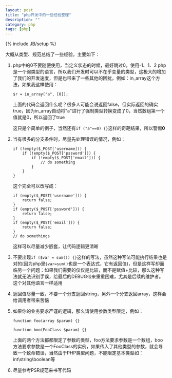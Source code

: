 ```yaml
---
layout: post
title: "php开发中的一些经验整理"
description: ""
category: php
tags: [php]
---
```

{% include JB/setup %}

大概从类型、规范总结了一些经验，主要如下：

1.	php中的0不要随便使用，当定义状态的时候，最好跳过0，使用-1、1、2
	php是一个弱类型的语言，所以我们开发时可以不在乎变量的类型，这极大的增加了我们的开发速度，但是也带来了一些其他的困扰，例如：in_array这个方法，如果我这样使用：
	
	```
	$r = in_array("a", [0]);
	```
	
	上面的代码会返回什么呢？很多人可能会说返回false，但实际返回的确实true，因为in_array自动将"a"进行了强制类型转换变成了0，当然数组第一个值就是0，所以返回了true
	
	这只是个简单的例子，当然还有`if ("a"==0) {}`这样的奇葩结果，所以警惕**0**
	
2.	当有很多的分支条件时，尽量先处理错误的情况，例如：

	```
	if (!empty($_POST['username])) {
		if (!empty($_POST['pssword'])) {
			if (!empty($_POST['email'])) {
				// do something
			}
		}
	}
	```
	
	这个完全可以改写成：
	
	```
	if (empty($_POST['username'])) {
		return false;
	}
	if (empty($_POST['pssword'])) {
		return false;
	}
	if (empty($_POST['email'])) {
		return false;
	}
	// do somethings
	```
	
	这样可以尽量减少嵌套，让代码逻辑更清晰
	
3.	不要出现`if ($var = sum()) {}`这样的写法，虽然这种写法可能执行结果也是对的(因为php里`$var=sum()`也是一个表达式，它有返回值)，但是这样写却面临另一个问题：如果我们需要的仅仅是比较，而不是赋值+比较，那么这种写法就无法识别手误，给最后的DEBUG带来重重困难，尤其是后续的维护者。
	这个对其他语言一样适用

4.	返回值尽量一致，不要一个分支返回string，另外一个分支返回array，这样会给调用者带来苦恼
5.	如果你的业务要求严谨的逻辑，那么请使用参数类型限定，例如：

	```
	function foo(array $param) {}
	
	function boo(FooClass $param) {}
	```
	
	上面的两个方法都都限定了参数的类型，foo方法要求参数是一个数组，boo方法要求参数是一个FooClass的实例，如果传入了其他类型的参数，就会导致一个致命错误，当然由于PHP类型问题，不能限定基本类型如：int\string\boolean等
6.	尽量参考PSR规范来书写代码
	
	


	
